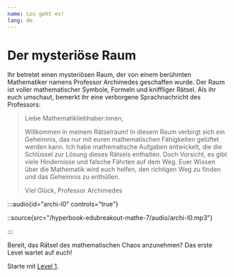 ```yaml
---
name: Los geht es!
lang: de
---
```


# Der mysteriöse Raum

Ihr betretet einen mysteriösen Raum, der von einem berühmten Mathematiker namens Professor Archimedes geschaffen wurde. Der Raum ist voller mathematischer Symbole, Formeln und kniffliger Rätsel. Als ihr euch umschaut, bemerkt ihr eine verborgene Sprachnachricht des Professors:

> Liebe Mathematikliebhaber\:innen,
>
> Willkommen in meinem Rätselraum! In diesem Raum verbirgt sich ein Geheimnis, das nur mit euren mathematischen Fähigkeiten gelüftet werden kann. Ich habe mathematische Aufgaben entwickelt, die die Schlüssel zur Lösung dieses Rätsels enthalten. Doch Vorsicht, es gibt viele Hindernisse und falsche Fährten auf dem Weg. Euer Wissen über die Mathematik wird euch helfen, den richtigen Weg zu finden und das Geheimnis zu enthüllen.
>
> Viel Glück,
> Professor Archimedes

:::audio{id="archi-l0" controls="true"}

::source{src="/hyperbook-edubreakout-mathe-7/audio/archi-l0.mp3"}

:::

Bereit, das Rätsel des mathematischen Chaos anzunehmen? Das erste Level wartet auf euch!

Starte mit [Level 1](/aasfkjsfkwrq-l1).